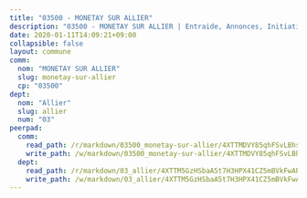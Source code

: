 ```yaml
---
title: "03500 - MONETAY SUR ALLIER"
description: "03500 - MONETAY SUR ALLIER | Entraide, Annonces, Initiatives"
date: 2020-01-11T14:09:21+09:00
collapsible: false
layout: commune
comm:
  nom: "MONETAY SUR ALLIER"
  slug: monetay-sur-allier
  cp: "03500"
dept:
  nom: "Allier"
  slug: allier
  num: "03"
peerpad:
  comm:
    read_path: /r/markdown/03500_monetay-sur-allier/4XTTMDVY85qhFSvLBhsqkwM5hADjvv7pocBd1tqmsP1WmZTHD
    write_path: /w/markdown/03500_monetay-sur-allier/4XTTMDVY85qhFSvLBhsqkwM5hADjvv7pocBd1tqmsP1WmZTHD-K3TgUKjxjGhZ7RBpDWpTEgLMbvyc5CHmVj8VsZcMzUvZShNVcAQw3KZWHS9Gmrdfr7qx1QYxXFSBonPXYQ7xoUVaH36Soqi1ii66KKLU1DfHG7eSzmxpHqFEsPouAUCL3c9feRJK
  dept:
    read_path: /r/markdown/03_allier/4XTTM5GzHSbaA5t7H3HPX41CZ5mBVkFwAP4hDd5RoBY2JsEAy
    write_path: /w/markdown/03_allier/4XTTM5GzHSbaA5t7H3HPX41CZ5mBVkFwAP4hDd5RoBY2JsEAy-K3TgTfK63S9nh1XDKRdQM5CC7MJ5PWSrKVUCPKbSrFQ3cakeCH8tQGdUR9DTAz4uGC38FSNg947MKdwTpPPt11GSCbnkNPZdBTNtwdL7kw34FMS1ADZJRkGgd1Xx6qPUaEUtuBP3
---
```


